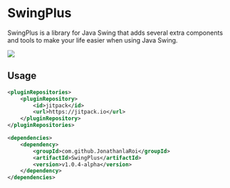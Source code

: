 # SwingPlus
SwingPlus is a library for Java Swing that adds several extra components and tools to make your life easier when using Java Swing.

[![](https://jitpack.io/v/JonathanlaRoi/SwingPlus.svg)](https://jitpack.io/#JonathanlaRoi/SwingPlus)
## Usage
```xml
<pluginRepositories>
    <pluginRepository>
        <id>jitpack</id>
        <url>https://jitpack.io</url>
    </pluginRepository>
</pluginRepositories>

<dependencies>
    <dependency>
        <groupId>com.github.JonathanlaRoi</groupId>
        <artifactId>SwingPlus</artifactId>
        <version>v1.0.4-alpha</version>
    </dependency>
</dependencies>
```
